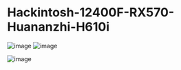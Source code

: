 # Hackintosh-12400F-RX570-Huananzhi-H610i
![image](https://github.com/sonvirgo/Hackintosh-12400F-RX570-Huananzhi-H610i/assets/10823037/08cdb380-3b11-47b9-8c09-d3859d91c796)
![image](https://github.com/sonvirgo/Hackintosh-12400F-RX570-Huananzhi-H610i/assets/10823037/70a87cc2-6bda-43de-bc0c-f22cbdb3f1f8)

![image](https://github.com/sonvirgo/Hackintosh-12400F-RX570-Huananzhi-H610i/assets/10823037/656f5887-4bf6-4e58-bcea-9f34864fdab7)
